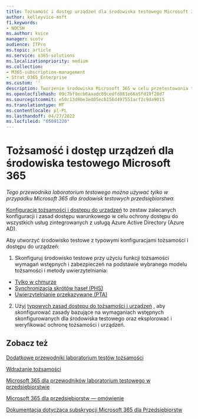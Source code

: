 ```yaml
---
title: Tożsamość i dostęp urządzeń dla środowiska testowego Microsoft 365
author: kelleyvice-msft
f1.keywords:
- NOCSH
ms.author: kvice
manager: scotv
audience: ITPro
ms.topic: article
ms.service: o365-solutions
ms.localizationpriority: medium
ms.collection:
- M365-subscription-management
- Strat_O365_Enterprise
ms.custom: ''
description: Tworzenie środowiska Microsoft 365 w celu przetestowania tożsamości i dostępu do urządzenia.
ms.openlocfilehash: 09c7bf9ecb6aaadc89cedfd881e66a5fd19f28d7
ms.sourcegitcommit: e50c13d9be3ed05ecb156d497551acf2c9da9015
ms.translationtype: MT
ms.contentlocale: pl-PL
ms.lasthandoff: 04/27/2022
ms.locfileid: "65091220"
---
```

# <a name="identity-and-device-access-for-your-microsoft-365-test-environment"></a>Tożsamość i dostęp urządzeń dla środowiska testowego Microsoft 365

*Tego przewodnika laboratorium testowego można używać tylko w przypadku Microsoft 365 dla środowisk testowych przedsiębiorstwa.*

[Konfiguracje tożsamości i dostępu do urządzeń](../security/office-365-security/microsoft-365-policies-configurations.md) to zestaw zalecanych konfiguracji i zasad dostępu warunkowego w celu ochrony dostępu do wszystkich usług zintegrowanych z usługą Azure Active Directory (Azure AD).

Aby utworzyć środowisko testowe z typowymi konfiguracjami tożsamości i dostępu do urządzeń:

1. Skonfiguruj środowisko testowe przy użyciu funkcji tożsamości wymagań wstępnych i zabezpieczeń na podstawie wybranego modelu tożsamości i metody uwierzytelniania:

  - [Tylko w chmurze](cloud-only-prereqs-m365-test-environment.md)
  - [Synchronizacja skrótów haseł (PHS)](phs-prereqs-m365-test-environment.md)
  - [Uwierzytelnianie przekazywane (PTA)](pta-prereqs-m365-test-environment.md)

2. Użyj [typowych zasad dostępu do tożsamości i urządzeń](../security/office-365-security/identity-access-policies.md) , aby skonfigurować zasady bazujące na wymaganiach wstępnych skonfigurowanych dla środowiska testowego oraz eksplorować i weryfikować ochronę tożsamości i urządzeń.

## <a name="see-also"></a>Zobacz też

[Dodatkowe przewodniki laboratorium testów tożsamości](m365-enterprise-test-lab-guides.md#identity)

[Wdrażanie tożsamości](deploy-identity-solution-overview.md)

[Microsoft 365 dla przewodników laboratorium testowego w przedsiębiorstwie](m365-enterprise-test-lab-guides.md)

[Microsoft 365 dla przedsiębiorstw — omówienie](microsoft-365-overview.md)

[Dokumentacja dotycząca subskrypcji Microsoft 365 dla Przedsiębiorstw](/microsoft-365-enterprise/)
